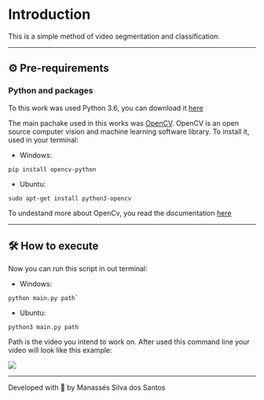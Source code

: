 # Introduction
This is a simple method of video segmentation and classification.

---

## ⚙️ Pre-requirements
### Python and packages
To this work was used Python 3.6, you can download it [here](https://www.python.org/downloads/)

The main pachake used in this works was [OpenCV](https://opencv.org/). OpenCV is an open source computer vision and machine learning software library. To install it, used in your terminal:

* Windows: 
```
pip install opencv-python
```
* Ubuntu: 
```
sudo apt-get install python3-opencv
```

To undestand more about OpenCv, you read the documentation [here](https://docs.opencv.org/)

---

## 🛠️ How to execute
Now you can run this script in out terminal:
* Windows: 
```
python main.py path`
```

* Ubuntu: 
```
python3 main.py path
```
Path is the video you intend to work on. After used this command line your video will look like this example:

<img src="https://i.imgur.com/QuhqBCW.gif"/>

---

Developed with 🖤 by Manassés Silva dos Santos
